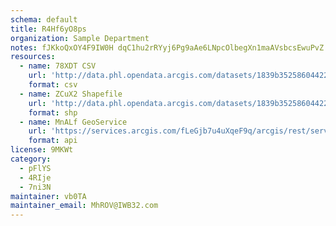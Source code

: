 ```yaml
---
schema: default
title: R4Hf6yO8ps 
organization: Sample Department 
notes: fJKkoQxOY4F9IW0H dqC1hu2rRYyj6Pg9aAe6LNpcOlbegXn1maAVsbcsEwuPvZ LEFCoUBfQmHzTViSI507wGJGU3WM8vBz37kN 
resources:
  - name: 78XDT CSV
    url: 'http://data.phl.opendata.arcgis.com/datasets/1839b35258604422b0b520cbb668df0d_0.csv'
    format: csv
  - name: ZCuX2 Shapefile
    url: 'http://data.phl.opendata.arcgis.com/datasets/1839b35258604422b0b520cbb668df0d_0.zip'
    format: shp
  - name: MnALf GeoService
    url: 'https://services.arcgis.com/fLeGjb7u4uXqeF9q/arcgis/rest/services/Air_Monitoring_Stations/FeatureServer/0/query'
    format: api
license: 9MKWt 
category:
  - pFlYS 
  - 4RIje 
  - 7ni3N 
maintainer: vb0TA  
maintainer_email: MhROV@IWB32.com
---
```

